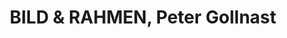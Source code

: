 ---
title: "BILD & RAHMEN, Peter Gollnast"
url: /halle-saale/bild-und-rahmen-peter-gollnast/
shop: Andenken
---
